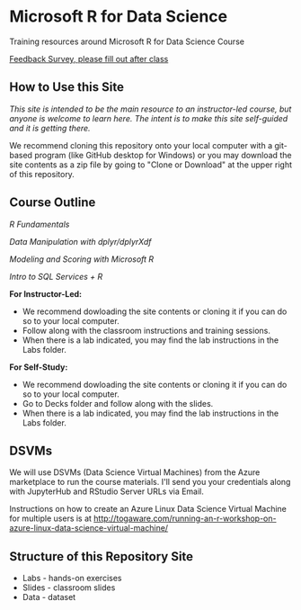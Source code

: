 # Microsoft R for Data Science
Training resources around Microsoft R for Data Science Course

[Feedback Survey, please fill out after class](https://www.surveymonkey.com/r/NY5ZKKF)

## How to Use this Site

*This site is intended to be the main resource to an instructor-led course, but anyone is welcome to learn here.  The intent is to make this site self-guided and it is getting there.*

We recommend cloning this repository onto your local computer with a git-based program (like GitHub desktop for Windows) or you may download the site contents as a zip file by going to "Clone or Download" at the upper right of this repository.

## Course Outline

*R Fundamentals*

*Data Manipulation with dplyr/dplyrXdf*

*Modeling and Scoring with Microsoft R*

*Intro to SQL Services + R*

**For Instructor-Led:**
* We recommend dowloading the site contents or cloning it if you can do so to your local computer.
* Follow along with the classroom instructions and training sessions.
* When there is a lab indicated, you may find the lab instructions in the Labs folder.

**For Self-Study:**
* We recommend dowloading the site contents or cloning it if you can do so to your local computer.
* Go to Decks folder and follow along with the slides.
* When there is a lab indicated, you may find the lab instructions in the Labs folder.

## DSVMs

We will use DSVMs (Data Science Virtual Machines) from the Azure marketplace to run the course materials. I'll send you your credentials along with JupyterHub and RStudio Server URLs via Email.

Instructions on how to create an Azure Linux Data Science Virtual Machine for multiple users is at 
http://togaware.com/running-an-r-workshop-on-azure-linux-data-science-virtual-machine/

## Structure of this Repository Site
*  Labs - hands-on exercises
*  Slides - classroom slides
*  Data - dataset
